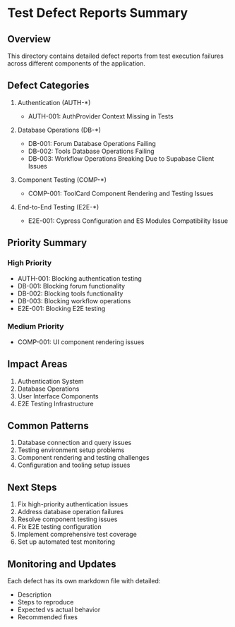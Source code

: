 # Test Defect Reports Summary

## Overview
This directory contains detailed defect reports from test execution failures across different components of the application.

## Defect Categories
1. Authentication (AUTH-*)
   - AUTH-001: AuthProvider Context Missing in Tests

2. Database Operations (DB-*)
   - DB-001: Forum Database Operations Failing
   - DB-002: Tools Database Operations Failing
   - DB-003: Workflow Operations Breaking Due to Supabase Client Issues

3. Component Testing (COMP-*)
   - COMP-001: ToolCard Component Rendering and Testing Issues

4. End-to-End Testing (E2E-*)
   - E2E-001: Cypress Configuration and ES Modules Compatibility Issue

## Priority Summary
### High Priority
- AUTH-001: Blocking authentication testing
- DB-001: Blocking forum functionality
- DB-002: Blocking tools functionality
- DB-003: Blocking workflow operations
- E2E-001: Blocking E2E testing

### Medium Priority
- COMP-001: UI component rendering issues

## Impact Areas
1. Authentication System
2. Database Operations
3. User Interface Components
4. E2E Testing Infrastructure

## Common Patterns
1. Database connection and query issues
2. Testing environment setup problems
3. Component rendering and testing challenges
4. Configuration and tooling setup issues

## Next Steps
1. Fix high-priority authentication issues
2. Address database operation failures
3. Resolve component testing issues
4. Fix E2E testing configuration
5. Implement comprehensive test coverage
6. Set up automated test monitoring

## Monitoring and Updates
Each defect has its own markdown file with detailed:
- Description
- Steps to reproduce
- Expected vs actual behavior
- Recommended fixes
